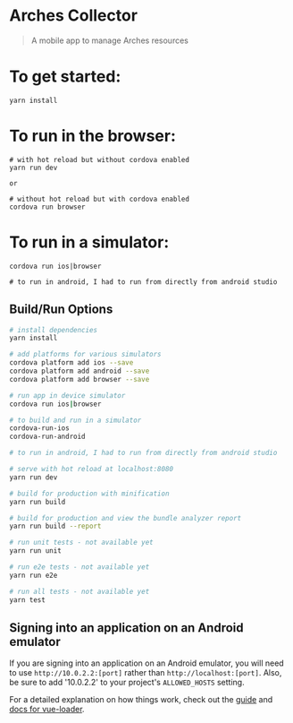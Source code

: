 # Arches Collector

> A mobile app to manage Arches resources

# To get started:

```
yarn install

```

# To run in the browser:
```
# with hot reload but without cordova enabled
yarn run dev

or

# without hot reload but with cordova enabled
cordova run browser

```

# To run in a simulator:
```
cordova run ios|browser

# to run in android, I had to run from directly from android studio

```


## Build/Run Options

``` bash
# install dependencies
yarn install

# add platforms for various simulators
cordova platform add ios --save
cordova platform add android --save
cordova platform add browser --save

# run app in device simulator
cordova run ios|browser

# to build and run in a simulator
cordova-run-ios
cordova-run-android

# to run in android, I had to run from directly from android studio

# serve with hot reload at localhost:8080
yarn run dev

# build for production with minification
yarn run build

# build for production and view the bundle analyzer report
yarn run build --report

# run unit tests - not available yet
yarn run unit

# run e2e tests - not available yet
yarn run e2e

# run all tests - not available yet
yarn test
```

## Signing into an application on an Android emulator

If you are signing into an application on an Android emulator, you will need to use `http://10.0.2.2:[port]` rather than `http://localhost:[port]`. Also, be sure to add '10.0.2.2' to your project's `ALLOWED_HOSTS` setting.  


For a detailed explanation on how things work, check out the [guide](http://vuejs-templates.github.io/webpack/) and [docs for vue-loader](http://vuejs.github.io/vue-loader).
